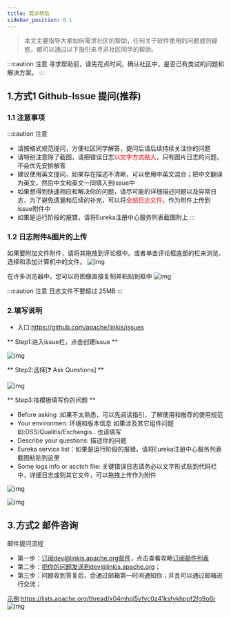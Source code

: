 ```yaml
---
title: 需求帮助
sidebar_position: 0.1
---
```

>本文主要指导大家如何需求社区的帮助，任何关于软件使用的问题或则疑惑，都可以通过以下指引来寻求社区同学的帮助。


:::caution 注意
寻求帮助前，请先花点时间，确认社区中，是否已有类试的问题和解决方案。
:::

<!--
## Github-Discussion 提问 
入口:https://github.com/apache/linkis/discussions
提问模板:https://github.com/apache/linkis/discussions/2548
step1: 查看模板以及注意事项和要求 https://github.com/apache/linkis/discussions/2548

step2 拷贝模板内容
-->


## 1.方式1 Github-Issue 提问(推荐)

### 1.1 注意事项
:::caution 注意
- 请按格式规范提问，方便社区同学解答，提问后请后续持续关注你的问题
- 请特别注意除了截图，请把错误日志<font color="red">以文字方式贴入</font>，只有图片日志的问题，不会优先安排解答
- 建议使用英文提问，如果存在描述不清晰，可以使用中英文混合；把中文翻译为英文，然后中文和英文一同填入到issue中
- 如果想得到快速相应和解决你的问题，请尽可能的详细描述问题以及异常日志，为了避免遗漏和后续的补充，可以将<font color="red">全部日志文件</font>，作为附件上传到issue附件中
- 如果是运行阶段的报错，请将Eureka注册中心服务列表截图附上 
:::

### 1.2 日志附件&图片的上传
如果要附加文件附件，请将其拖放到评论框中。或者单击评论框底部的栏来浏览、选择和添加计算机中的文件。
![img](/Images-zh/community/upload-file.png)

在许多浏览器中，您可以将图像直接复制并粘贴到框中
![img](/Images-zh/community/dragging-images.gif)

:::caution 注意
日志文件不要超过 25MB
:::
    
### 2.填写说明
- 入口:https://github.com/apache/linkis/issues 

** Step1:进入issue栏，点击创建issue **

![img](/Images-zh/community/issue-question-1.png)

** Step2:选择\[❓ Ask Questions] ** 

![img](/Images-zh/community/issue-question-2.png)

** Step3:按模板填写你的问题 ** 

- Before asking :如果不太熟悉，可以先阅读指引，了解使用和推荐的使用规范
- Your environmen: 环境和版本信息 如果涉及其它组件问题 如:DSS/Qualitis/Exchangis.. 也请填写
- Describe your questions: 描述你的问题
- Eureka service list：如果是运行阶段的报错，请将Eureka注册中心服务列表截图粘贴到这里
- Some logs info or acctch file: 关键错误日志请务必以文字形式贴到代码栏中，详细日志或则其它文件，可以拖拽上传作为附件

![img](/Images-zh/community/issue-question-3.png)

![img](/Images-zh/community/issue-question-4.png)



## 3.方式2 邮件咨询 

邮件提问流程

- 第一步：订阅dev@linkis.apache.org邮件，点击查看攻略[订阅邮件列表](https://linkis.apache.org/zh-CN/community/how-to-subscribe)
- 第二步：把你的问题发送到dev@linkis.apache.org；
- 第三步：问题收到答复后，会通过邮箱第一时间通知你；并且可以通过邮箱进行交流；

[示例](https://lists.apache.org/thread/x04mhql5vfyc0z41ksfykhppf2fg9o6r):https://lists.apache.org/thread/x04mhql5vfyc0z41ksfykhppf2fg9o6r
![img](/Images-zh/community/dev-email.png)
